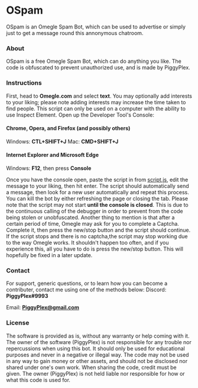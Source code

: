 # OSpam
OSpam is an Omegle Spam Bot, which can be used to advertise or simply just to get a message round this annonymous chatroom.
### About
OSpam is a free Omegle Spam Bot, which can do anything you like. The code is obfuscated to prevent unauthorized use, and is made by PiggyPlex.
### Instructions
First, head to **Omegle.com** and select **text**. You may optionally add interests to your liking; please note adding interests may increase the time taken to find people. This script can only be used on a computer with the ability to use Inspect Element.
Open up the Developer Tool's Console:
#### Chrome, Opera, and Firefox (and possibly others)
Windows: **CTL+SHIFT+J**
Mac: **CMD+SHIFT+J**
#### Internet Explorer and Microsoft Edge
Windows: **F12**, then press **Console**

Once you have the console open, paste the script in from [script.js](/script.js), edit the message to your liking, then hit enter. The script should automatically send a message, then look for a new user automatically and repeat this process. You can kill the bot by either refreshing the page or closing the tab.
Please note that the script may not start **until the console is closed**. This is due to the continuous calling of the debugger in order to prevent from the code being stolen or unobfuscated.
Another thing to mention is that after a certain period of time, Omegle may ask for you to complete a Captcha. Complete it, then press the new/stop button and the script should continue. If the script stops and there is no captcha,the script may stop working due to the way Omegle works. It shouldn't happen too often, and if you experience this, all you have to do is press the new/stop button.
This will hopefully be fixed in a later update.
### Contact
For support, generic questions, or to learn how you can become a contributer, contact me using one of the methods below:
Discord: **PiggyPlex#9993**

Email: **PiggyPlex@gmail.com**
### License
The software is provided as is, without any warranty or help coming with it. The owner of the software (PiggyPlex) is not responsible for any trouble nor repercussions when using this bot. It should only be used for educational purposes and never in a negative or illegal way. The code may not be used in any way to gain money or other assets, and should not be disclosed nor shared under one's own work. When sharing the code, credit must be given. The owner (PiggyPlex) is not held liable nor responsible for how or what this code is used for.
